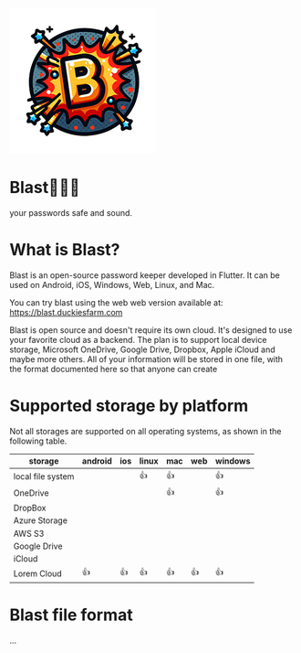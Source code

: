 ![blast!](images/icon-v01.png)
# Blast👮👮‍♀️
your passwords safe and sound.

# What is Blast?
Blast is an open-source password keeper developed in Flutter. It can be used on Android, iOS, Windows, Web, Linux, and Mac.

You can try blast using the web web version available at: https://blast.duckiesfarm.com

Blast is open source and doesn't require its own cloud. It's designed to use your favorite cloud as a backend. The plan is to support local device storage, Microsoft OneDrive, Google Drive, Dropbox, Apple iCloud and maybe more others. All of your information will be stored in one file, with the format documented here so that anyone can create 

# Supported storage by platform

Not all storages are supported on all operating systems, as shown in the following table.

| storage             | android | ios | linux | mac | web | windows |
|---------------------|---------|-----|-------|-----|-----|---------|
| local file system   |         |     | 👍    | 👍  |     | 👍      |
| OneDrive            |         |     |       | 👍  |     | 👍      |
| DropBox             |         |     |       |     |     |         |
| Azure Storage       |         |     |       |     |     |         |
| AWS S3              |         |     |       |     |     |         |
| Google Drive        |         |     |       |     |     |         |
| iCloud              |         |     |       |     |     |         |
| Lorem Cloud         | 👍      | 👍  | 👍    | 👍  | 👍  | 👍      | 

# Blast file format

...

